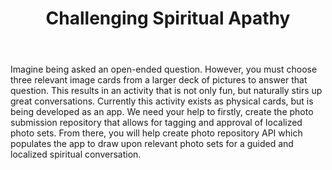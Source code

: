 ﻿---
title: Challenging Spiritual Apathy
intro: What if you could use an app to help spontaneously create localized, visual spiritual conversations through Soularium?



champions:
- name:
    Indigitous
  logo:
    indigitous.png
---

Imagine being asked an open-ended question. However, you must choose three relevant image cards from a larger deck of pictures to answer that question.  This results in an activity that is not only fun, but naturally stirs up great conversations.  Currently this activity exists as physical cards, but is being developed as an app.  We need your help to firstly, create the photo submission repository that allows for tagging and approval of localized photo sets. From there, you will help create photo repository API which populates the app to draw upon relevant photo sets for a guided and localized spiritual conversation.

